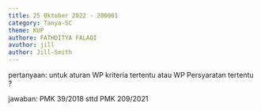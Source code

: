 ```yaml
---
title: 25 Oktober 2022 - 200001
category: Tanya-SC
theme: KUP
authore: FATHDITYA FALAQI
avuthor: jill
author: Jill-Smith
---
```


pertanyaan:
untuk aturan WP kriteria tertentu atau WP Persyaratan tertentu ?	

jawaban:
PMK 39/2018 sttd PMK 209/2021	